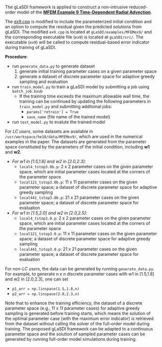 The gLaSDI framework is applied to construct a non-intrusive reduced-order model of the [**MFEM Example 9 Time-Dependent Radial Advection**](https://github.com/mfem/mfem/blob/master/examples/ex9.cpp).


The [ex9.cpp](https://github.com/mfem/mfem/blob/master/examples/ex9.cpp) is modified to include the parameterized initial condition and an option to compute the residual given the predicted solutions from gLaSDI. The modified `ex9.cpp` is located at `gLaSDI/examples/MFEMex9/` and the corresponding executable file (`ex9`) is located at `gLaSDI/src/`. The executable (`ex9`) will be called to compute residual-based error indicator during training of gLaSDI.
 
 
**Procedure**:
- run `generate_data.py` to generate dataset
    1. generate initial training parameter cases on a given parameter space
    2. generate a dataset of discrete parameter space for adaptive greedy sampling and evaluation
- run `train_model.py` to train a gLaSDI model by submitting a job using `batch_job.bsub`
    - If the training time exceeds the maximum allowable wall time, the training can be continued by
    updating the following parameters in `train_model.py` and submitting additoinal jobs:
        - `params['retrain'] = True`
        - `save_name` (file name of the trained model)
- run `test_model.py` to evalute the trained model


For *LC users*, some datasets are available in `/usr/workspace/he10/data/MFEMex9/`, which are used in the numerical examples in the paper. The datasets are generated from the parameter space constituted by the parameters of the initial condition, including **w1** and **w2**.
- *For w1 in [1.5,1.8] and w2 in [2.0,2.3]*:
    - `local4_tstop3.0b.p`: 2 x 2 parameter cases on the given parameter space, which are initial parameter cases located at the corners of the parameter space
    - `local121_tstop3.0b.p`: 11 x 11 parameter cases on the given parameter space; a dataset of discrete parameter space for adaptive greedy sampling
    - `local441_tstop3.0b.p`: 21 x 21 parameter cases on the given parameter space; a dataset of discrete parameter space for evaluation
- *For w1 in [1.5,2.0] and w2 in [2.0,2.5]*:
    - `local4_tstop3.0.p`: 2 x 2 parameter cases on the given parameter space, which are initial parameter cases located at the corners of the parameter space
    - `local121_tstop3.0.p`: 11 x 11 parameter cases on the given parameter space; a dataset of discrete parameter space for adaptive greedy sampling
    - `local441_tstop3.0.p`: 21 x 21 parameter cases on the given parameter space; a dataset of discrete parameter space for evaluation


For *non-LC users*, the data can be generated by running `generate_data.py`. For example, to generate n x n discrete parameter cases with w1 in [1.5,1.8] and w2 in [2.0,2.3], one can set
- `p1_arr = np.linspace(1.5,1.8,n)`
- `p2_arr = np.linspace(2.0,2.3,n)`


Note that to enhance the training efficiency, the dataset of a discrete parameter space (e.g., 11 x 11 parameter cases) for adaptive greedy sampling is generated before training starts, which means the solution of the optimal parameter case (with the maximum error indicator) is retrieved from the dataset without calling the solver of the full-order model during training. The proposed gLaSDI framework can be adapted to a continuous parameter space and the solution of sampled parameter cases can be generated by running full-order model simulations during training.
